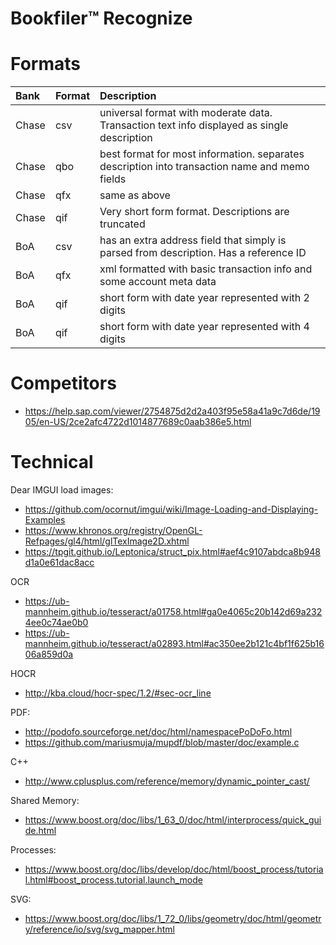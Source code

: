 # Bookfiler™ Recognize

# Formats

| Bank | Format | Description |
|:-- |:-- |:-- |
|Chase|csv|universal format with moderate data. Transaction text info displayed as single description |
|Chase|qbo|best format for most information. separates description into transaction name and memo fields|
|Chase|qfx|same as above|
|Chase|qif|Very short form format. Descriptions are truncated|
|BoA|csv|has an extra address field that simply is parsed from description. Has a reference ID|
|BoA|qfx|xml formatted with basic transaction info and some account meta data|
|BoA|qif|short form with date year represented with 2 digits|
|BoA|qif|short form with date year represented with 4 digits|

# Competitors

* https://help.sap.com/viewer/2754875d2d2a403f95e58a41a9c7d6de/1905/en-US/2ce2afc4722d1014877689c0aab386e5.html

# Technical
Dear IMGUI load images:
* https://github.com/ocornut/imgui/wiki/Image-Loading-and-Displaying-Examples
* https://www.khronos.org/registry/OpenGL-Refpages/gl4/html/glTexImage2D.xhtml
* https://tpgit.github.io/Leptonica/struct_pix.html#aef4c9107abdca8b948d1a0e61dac8acc

OCR
* https://ub-mannheim.github.io/tesseract/a01758.html#ga0e4065c20b142d69a2324ee0c74ae0b0
* https://ub-mannheim.github.io/tesseract/a02893.html#ac350ee2b121c4bf1f625b1606a859d0a

HOCR
* http://kba.cloud/hocr-spec/1.2/#sec-ocr_line

PDF:
* http://podofo.sourceforge.net/doc/html/namespacePoDoFo.html
* https://github.com/mariusmuja/mupdf/blob/master/doc/example.c

C++
* http://www.cplusplus.com/reference/memory/dynamic_pointer_cast/

Shared Memory:
* https://www.boost.org/doc/libs/1_63_0/doc/html/interprocess/quick_guide.html

Processes:
* https://www.boost.org/doc/libs/develop/doc/html/boost_process/tutorial.html#boost_process.tutorial.launch_mode

SVG:
* https://www.boost.org/doc/libs/1_72_0/libs/geometry/doc/html/geometry/reference/io/svg/svg_mapper.html
